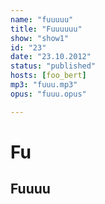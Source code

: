```yaml
---
name: "fuuuuu"
title: "Fuuuuuu"
show: "show1"
id: "23"
date: "23.10.2012"
status: "published"
hosts: [foo_bert]
mp3: "fuuu.mp3"
opus: "fuuu.opus"

---
```

# Fu

## Fuuuu
